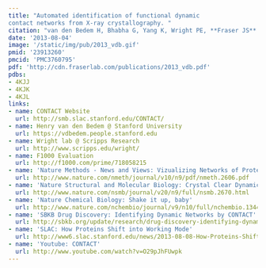 ```yaml
---
title: "Automated identification of functional dynamic
contact networks from X-ray crystallography. "
citation: "van den Bedem H, Bhabha G, Yang K, Wright PE, **Fraser JS**. *Nature Methods*. 2013."
date: '2013-08-04'
image: '/static/img/pub/2013_vdb.gif'
pmid: '23913260'
pmcid: 'PMC3760795'
pdf: 'http://cdn.fraserlab.com/publications/2013_vdb.pdf'
pdbs:
- 4KJJ
- 4KJK
- 4KJL
links:
- name: CONTACT Website
  url: http://smb.slac.stanford.edu/CONTACT/
- name: Henry van den Bedem @ Stanford University
  url: https://vdbedem.people.stanford.edu
- name: Wright lab @ Scripps Research
  url: http://www.scripps.edu/wright/
- name: F1000 Evaluation
  url: http://f1000.com/prime/718058215
- name: 'Nature Methods - News and Views: Vizualizing Networks of Protein Mobility'
  url: http://www.nature.com/nmeth/journal/v10/n9/pdf/nmeth.2606.pdf
- name: 'Nature Structural and Molecular Biology: Crystal Clear Dynamics'
  url: http://www.nature.com/nsmb/journal/v20/n9/full/nsmb.2670.html
- name: 'Nature Chemical Biology: Shake it up, baby'
  url: http://www.nature.com/nchembio/journal/v9/n10/full/nchembio.1344.html
- name: 'SBKB Drug Discovery: Identifying Dynamic Networks by CONTACT'
  url: http://sbkb.org/update/research/drug-discovery-identifying-dynamic-networks-by-contact
- name: 'SLAC: How Proteins Shift into Working Mode'
  url: http://www6.slac.stanford.edu/news/2013-08-08-How-Proteins-Shift-Into-Working-Mode.aspx
- name: 'Youtube: CONTACT'
  url: http://www.youtube.com/watch?v=O29pJhFUwpk
---
```

